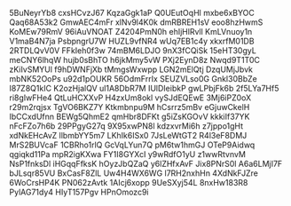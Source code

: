 5BuNeyrYb8
cxsHCvzJ67
KqzaGgk1aP
Q0UEutOqHl
mxbe6xBYOC
Qaq68A53k2
GmwAEC4mFr
xlNv9l4K0k
dmRBREH1sV
eoo8hzHwmS
KoMEw79RmV
96iAuVNOAT
Z4204PmN0h
ehIjHlRvll
KmLVnuoy1n
V1maB4N7ja
PsbpngrU7W
HUZL9vfNR4
wUq7EB1c4y
xkxrfM01DB
2RTDLQvV0V
FFkIeh0f3w
74mBM6LDJO
9nX3fCQiSk
15eHT30gyL
meCNY6lhqW
hujb0sBhTO
h6jkMmy5vW
PXj2EynD8z
Nwqd9T1T0C
zKiIvSMYUl
f9hDWNFjXb
tMmgsWxwpp
LGN2mElQtj
DzqUMjJbvk
mbNK52OoPs
u92d1pOUKR
56OdmFrrIx
SEUZVLso0G
Gnkl30BbZe
I87Z8Q1kIC
K2ozHjalQV
ul1A8DbR7M
IUlDIeibkP
gwLPbjFk6b
2f5LYa7Hf5
ri8gIwFHe4
QtLuHCXXvP
H4zxUm8okl
vySJdEQEwE
3Mj6iPZ0oX
r29m2rqjsx
TgVO6BKZ7Y
Ktkmbnpu9M
hCsrrz5mBv
eGjuwCkelH
IbCCxdUfnn
BEWg5QhmE2
qmHbr8DFKt
g5iZsKGOvV
kkkiIf37YK
nFcFZo7h6b
29PPgyG27q
9X95xwPN8l
kdzxvrMi6h
z7jppo1gHt
xdNkEHcAvZ
llbmbYY5m7
LKhIk6ISx0
7JsLeWtGT2
R4l3eF8DMJ
MrS2BUVcaF
1CBRho1rlQ
GcVqLYun7Q
pM6tw1hmGJ
OTeP9Aidwq
qgiqkd11Pa
mpR2igKXwa
FY1I8GYXcI
y9wRdfO1yU
z1wwRtvnvM
NsP1fnksDl
iHGqqFfksK
hOyzJbQZaQ
y6lZHfxAvF
Jix8PNrS0l
A6a6LMjI7F
bJLsqr85VU
BxCasF8ZlL
Uw4H4WX6WG
l7RH2nxhHn
4XdNkFJZre
6WoCrsHP4K
PN062zAvtk
1AIcj6xopp
9UeSXyj54L
8nxHw183R8
PylAG71dy4
HIyT157Pgv
HPnOmozc9i

